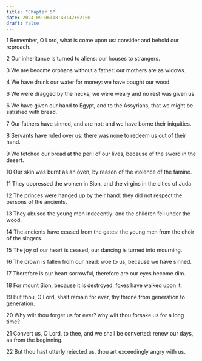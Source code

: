 ```yaml
---
title: "Chapter 5"
date: 2024-09-06T18:40:42+02:00
draft: false
---
```




1 Remember, O Lord, what is come upon us: consider and behold our reproach.

2 Our inheritance is turned to aliens: our houses to strangers.

3 We are become orphans without a father: our mothers are as widows.

4 We have drunk our water for money: we have bought our wood.

6 We were dragged by the necks, we were weary and no rest was given us.

6 We have given our hand to Egypt, and to the Assyrians, that we might be satisfied with bread.

7 Our fathers have sinned, and are not: and we have borne their iniquities.

8 Servants have ruled over us: there was none to redeem us out of their hand.

9 We fetched our bread at the peril of our lives, because of the sword in the desert.

10 Our skin was burnt as an oven, by reason of the violence of the famine.

11 They oppressed the women in Sion, and the virgins in the cities of Juda.

12 The princes were hanged up by their hand: they did not respect the persons of the ancients.

13 They abused the young men indecently: and the children fell under the wood.

14 The ancients have ceased from the gates: the young men from the choir of the singers.

15 The joy of our heart is ceased, our dancing is turned into mourning.

16 The crown is fallen from our head: woe to us, because we have sinned.

17 Therefore is our heart sorrowful, therefore are our eyes become dim.

18 For mount Sion, because it is destroyed, foxes have walked upon it.

19 But thou, O Lord, shalt remain for ever, thy throne from generation to generation.

20 Why wilt thou forget us for ever? why wilt thou forsake us for a long time?

21 Convert us, O Lord, to thee, and we shall be converted: renew our days, as from the beginning.

22 But thou hast utterly rejected us, thou art exceedingly angry with us.

